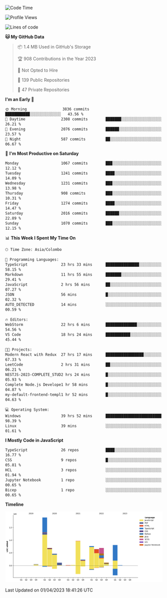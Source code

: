 
<!--START_SECTION:waka-->
![Code Time](http://img.shields.io/badge/Code%20Time-1%2C028%20hrs%207%20mins-blue)

![Profile Views](http://img.shields.io/badge/Profile%20Views-0-blue)

![Lines of code](https://img.shields.io/badge/From%20Hello%20World%20I%27ve%20Written-7.5%20million%20lines%20of%20code-blue)

**🐱 My GitHub Data** 

> 📦 1.4 MB Used in GitHub's Storage 
 > 
> 🏆 908 Contributions in the Year 2023
 > 
> 🚫 Not Opted to Hire
 > 
> 📜 139 Public Repositories 
 > 
> 🔑 47 Private Repositories 
 > 
**I'm an Early 🐤** 

```text
🌞 Morning                3836 commits        ███████████░░░░░░░░░░░░░░   43.56 % 
🌆 Daytime                2308 commits        ███████░░░░░░░░░░░░░░░░░░   26.21 % 
🌃 Evening                2076 commits        ██████░░░░░░░░░░░░░░░░░░░   23.57 % 
🌙 Night                  587 commits         ██░░░░░░░░░░░░░░░░░░░░░░░   06.67 % 
```
📅 **I'm Most Productive on Saturday** 

```text
Monday                   1067 commits        ███░░░░░░░░░░░░░░░░░░░░░░   12.12 % 
Tuesday                  1241 commits        ████░░░░░░░░░░░░░░░░░░░░░   14.09 % 
Wednesday                1231 commits        ███░░░░░░░░░░░░░░░░░░░░░░   13.98 % 
Thursday                 908 commits         ███░░░░░░░░░░░░░░░░░░░░░░   10.31 % 
Friday                   1274 commits        ████░░░░░░░░░░░░░░░░░░░░░   14.47 % 
Saturday                 2016 commits        ██████░░░░░░░░░░░░░░░░░░░   22.89 % 
Sunday                   1070 commits        ███░░░░░░░░░░░░░░░░░░░░░░   12.15 % 
```


📊 **This Week I Spent My Time On** 

```text
🕑︎ Time Zone: Asia/Colombo

💬 Programming Languages: 
TypeScript               23 hrs 33 mins      ███████████████░░░░░░░░░░   58.15 % 
Markdown                 11 hrs 55 mins      ███████░░░░░░░░░░░░░░░░░░   29.41 % 
JavaScript               2 hrs 56 mins       ██░░░░░░░░░░░░░░░░░░░░░░░   07.27 % 
JSON                     56 mins             █░░░░░░░░░░░░░░░░░░░░░░░░   02.32 % 
AUTO_DETECTED            14 mins             ░░░░░░░░░░░░░░░░░░░░░░░░░   00.59 % 

🔥 Editors: 
WebStorm                 22 hrs 6 mins       ██████████████░░░░░░░░░░░   54.56 % 
VS Code                  18 hrs 24 mins      ███████████░░░░░░░░░░░░░░   45.44 % 

🐱‍💻 Projects: 
Modern React with Redux  27 hrs 17 mins      █████████████████░░░░░░░░   67.33 % 
LeetCode                 2 hrs 31 mins       ██░░░░░░░░░░░░░░░░░░░░░░░   06.21 % 
NESTJS-2023-COMPLETE_STUD2 hrs 24 mins       █░░░░░░░░░░░░░░░░░░░░░░░░   05.93 % 
Complete Node.js Develope1 hr 58 mins        █░░░░░░░░░░░░░░░░░░░░░░░░   04.87 % 
my-default-frontend-templ1 hr 52 mins        █░░░░░░░░░░░░░░░░░░░░░░░░   04.63 % 

💻 Operating System: 
Windows                  39 hrs 52 mins      █████████████████████████   98.39 % 
Linux                    39 mins             ░░░░░░░░░░░░░░░░░░░░░░░░░   01.61 % 
```

**I Mostly Code in JavaScript** 

```text
TypeScript               26 repos            ████░░░░░░░░░░░░░░░░░░░░░   16.77 % 
CSS                      9 repos             █░░░░░░░░░░░░░░░░░░░░░░░░   05.81 % 
HCL                      3 repos             ░░░░░░░░░░░░░░░░░░░░░░░░░   01.94 % 
Jupyter Notebook         1 repo              ░░░░░░░░░░░░░░░░░░░░░░░░░   00.65 % 
Bicep                    1 repo              ░░░░░░░░░░░░░░░░░░░░░░░░░   00.65 % 
```



**Timeline**

![Lines of Code chart](https://raw.githubusercontent.com/ccweerasinghe1994/ccweerasinghe1994/master/assets/bar_graph.png)


 Last Updated on 01/04/2023 18:41:26 UTC
<!--END_SECTION:waka-->
